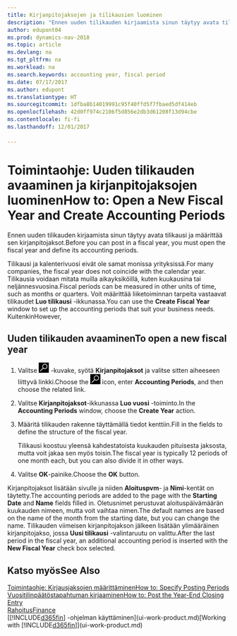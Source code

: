 ```yaml
---
title: Kirjanpitojaksojen ja tilikausien luominen
description: "Ennen uuden tilikauden kirjaamista sinun täytyy avata tilikausi ja määrittää sen kirjanpitojaksot."
author: edupont04
ms.prod: dynamics-nav-2018
ms.topic: article
ms.devlang: na
ms.tgt_pltfrm: na
ms.workload: na
ms.search.keywords: accounting year, fiscal period
ms.date: 07/17/2017
ms.author: edupont
ms.translationtype: HT
ms.sourcegitcommit: 1dfba8b14019991c95f40ffd5f7fbaed5df414eb
ms.openlocfilehash: 42d0ff974c2106f5d856e2db3d61208f13d94cbe
ms.contentlocale: fi-fi
ms.lasthandoff: 12/01/2017

---
```

# <a name="how-to-open-a-new-fiscal-year-and-create-accounting-periods"></a><span data-ttu-id="dc175-103">Toimintaohje: Uuden tilikauden avaaminen ja kirjanpitojaksojen luominen</span><span class="sxs-lookup"><span data-stu-id="dc175-103">How to: Open a New Fiscal Year and Create Accounting Periods</span></span>
<span data-ttu-id="dc175-104">Ennen uuden tilikauden kirjaamista sinun täytyy avata tilikausi ja määrittää sen kirjanpitojaksot.</span><span class="sxs-lookup"><span data-stu-id="dc175-104">Before you can post in a fiscal year, you must open the fiscal year and define its accounting periods.</span></span>  

<span data-ttu-id="dc175-105">Tilikausi ja kalenterivuosi eivät ole samat monissa yrityksissä.</span><span class="sxs-lookup"><span data-stu-id="dc175-105">For many companies, the fiscal year does not coincide with the calendar year.</span></span> <span data-ttu-id="dc175-106">Tilikausia voidaan mitata muilla aikayksiköillä, kuten kuukausina tai neljännesvuosina.</span><span class="sxs-lookup"><span data-stu-id="dc175-106">Fiscal periods can be measured in other units of time, such as months or quarters.</span></span> <span data-ttu-id="dc175-107">Voit määrittää liiketoiminnan tarpeita vastaavat tilikaudet **Luo tilikausi** -ikkunassa.</span><span class="sxs-lookup"><span data-stu-id="dc175-107">You can use the **Create Fiscal Year** window to set up the accounting periods that suit your business needs.</span></span> <span data-ttu-id="dc175-108">Kuitenkin</span><span class="sxs-lookup"><span data-stu-id="dc175-108">However,</span></span>   

## <a name="to-open-a-new-fiscal-year"></a><span data-ttu-id="dc175-109">Uuden tilikauden avaaminen</span><span class="sxs-lookup"><span data-stu-id="dc175-109">To open a new fiscal year</span></span>
1. <span data-ttu-id="dc175-110">Valitse ![Etsi sivu tai raportti](media/ui-search/search_small.png "Etsi sivu tai raportti -kuvake") -kuvake, syötä **Kirjanpitojaksot** ja valitse sitten aiheeseen liittyvä linkki.</span><span class="sxs-lookup"><span data-stu-id="dc175-110">Choose the ![Search for Page or Report](media/ui-search/search_small.png "Search for Page or Report icon") icon, enter **Accounting Periods**, and then choose the related link.</span></span>
2. <span data-ttu-id="dc175-111">Valitse **Kirjanpitojaksot**-ikkunassa **Luo vuosi** -toiminto.</span><span class="sxs-lookup"><span data-stu-id="dc175-111">In the **Accounting Periods** window, choose the **Create Year** action.</span></span>
3. <span data-ttu-id="dc175-112">Määritä tilikauden rakenne täyttämällä tiedot kenttiin.</span><span class="sxs-lookup"><span data-stu-id="dc175-112">Fill in the fields to define the structure of the fiscal year.</span></span>

    <span data-ttu-id="dc175-113">Tilikausi koostuu yleensä kahdestatoista kuukauden pituisesta jaksosta, mutta voit jakaa sen myös toisin.</span><span class="sxs-lookup"><span data-stu-id="dc175-113">The fiscal year is typically 12 periods of one month each, but you can also divide it in other ways.</span></span>
4. <span data-ttu-id="dc175-114">Valitse **OK**-painike.</span><span class="sxs-lookup"><span data-stu-id="dc175-114">Choose the **OK** button.</span></span>

<span data-ttu-id="dc175-115">Kirjanpitojaksot lisätään sivulle ja niiden **Aloituspvm**- ja **Nimi**-kentät on täytetty.</span><span class="sxs-lookup"><span data-stu-id="dc175-115">The accounting periods are added to the page with the **Starting Date** and **Name** fields filled in.</span></span> <span data-ttu-id="dc175-116">Oletusnimet perustuvat aloituspäivämäärän kuukauden nimeen, mutta voit vaihtaa nimen.</span><span class="sxs-lookup"><span data-stu-id="dc175-116">The default names are based on the name of the month from the starting date, but you can change the name.</span></span> <span data-ttu-id="dc175-117">Tilikauden viimeisen kirjanpitojakson jälkeen lisätään ylimääräinen kirjanpitojakso, jossa **Uusi tilikausi** -valintaruutu on valittu.</span><span class="sxs-lookup"><span data-stu-id="dc175-117">After the last period in the fiscal year, an additional accounting period is inserted with the **New Fiscal Year** check box selected.</span></span>  


## <a name="see-also"></a><span data-ttu-id="dc175-118">Katso myös</span><span class="sxs-lookup"><span data-stu-id="dc175-118">See Also</span></span>
[<span data-ttu-id="dc175-119">Toimintaohje: Kirjausjaksojen määrittäminen</span><span class="sxs-lookup"><span data-stu-id="dc175-119">How to: Specify Posting Periods</span></span>](finance-how-specify-posting-periods.md)  
[<span data-ttu-id="dc175-120">Vuositilinpäätöstapahtuman kirjaaminen</span><span class="sxs-lookup"><span data-stu-id="dc175-120">How to: Post the Year-End Closing Entry</span></span>](year-how-post-year-end-close-entry.md)  
[<span data-ttu-id="dc175-121">Rahoitus</span><span class="sxs-lookup"><span data-stu-id="dc175-121">Finance</span></span>](finance.md)  
<span data-ttu-id="dc175-122">[[!INCLUDE[d365fin](includes/d365fin_md.md)] -ohjelman käyttäminen](ui-work-product.md)</span><span class="sxs-lookup"><span data-stu-id="dc175-122">[Working with [!INCLUDE[d365fin](includes/d365fin_md.md)]](ui-work-product.md)</span></span>

